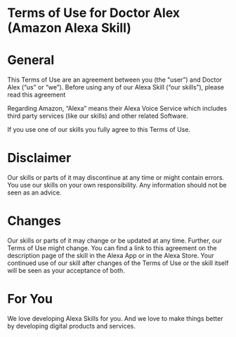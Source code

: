 # Terms of Use for Doctor Alex (Amazon Alexa Skill)
# General
This Terms of Use are an agreement between you (the "user”) and Doctor Alex (“us” or “we”). Before using any of our Alexa Skill (“our skills”), please read this agreement

Regarding Amazon, “Alexa” means their Alexa Voice Service which includes third party services (like our skills) and other related Software.

If you use one of our skills you fully agree to this Terms of Use.

# Disclaimer
Our skills or parts of it may discontinue at any time or might contain errors. You use our skills on your own responsibility. Any information should not be seen as an advice.

# Changes
Our skills or parts of it may change or be updated at any time. Further, our Terms of Use might change. You can find a link to this agreement on the description page of the skill in the Alexa App or in the Alexa Store. Your continued use of our skill after changes of the Terms of Use or the skill itself will be seen as your acceptance of both.

# For You
We love developing Alexa Skills for you. And we love to make things better by developing digital products and services.
